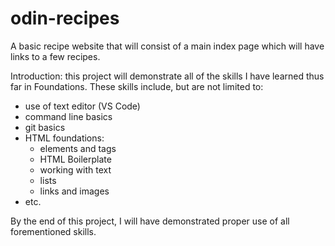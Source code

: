 # odin-recipes
A basic recipe website that will consist of a main index page which will have links to a few recipes.

Introduction: this project will demonstrate all of the skills I have learned thus far in Foundations.
These skills include, but are not limited to:
- use of text editor (VS Code)
- command line basics
- git basics
- HTML foundations:
    - elements and tags
    - HTML Boilerplate
    - working with text
    - lists
    - links and images
- etc.

By the end of this project, I will have demonstrated proper use of all forementioned skills.